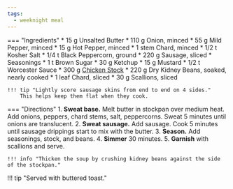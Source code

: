```yaml
---
tags:
  - weeknight meal
---
```

=== "Ingredients"
    * 15 g Unsalted Butter
    * 110 g Onion, minced
    * 55 g Mild Pepper, minced
    * 15 g Hot Pepper, minced
    * 1 stem Chard, minced
    * 1/2 t Kosher Salt
    * 1/4 t Black Peppercorn, ground
    * 220 g Sausage, sliced
    * Seasonings
        * 1 t Brown Sugar
        * 30 g Ketchup
        * 15 g Mustard
        * 1/2 t Worcester Sauce
    * 300 g [Chicken Stock](stocks/meat-stock.md)
    * 220 g Dry Kidney Beans, soaked, nearly cooked
    * 1 leaf Chard, sliced
    * 30 g Scallions, sliced

    !!! tip "Lightly score sausage skins from end to end on 4 sides."
        This helps keep them flat when they cook.

=== "Directions"
    1. **Sweat base.** Melt butter in stockpan over medium heat. Add onions, peppers, chard stems, salt, peppercorns. Sweat 5 minutes until onions are translucent.
    2. **Sweat sausage.** Add sausage. Cook 5 minutes until sausage drippings start to mix with the butter.
    3. **Season.** Add seasonings, stock, and beans.
    4. **Simmer** 30 minutes.
    5. **Garnish** with scallions and serve.

    !!! info "Thicken the soup by crushing kidney beans against the side of the stockpan."

!!! tip "Served with buttered toast."

[^1]:
    Mitzewich, John. ["Billionaire’s Franks & Beans – Welcome to the Top 1% of Comfort Foods."](https://foodwishes.blogspot.com/2015/08/billionaires-franks-beans-welcome-to.html) *Food Wishes.* 28 August 2015.
